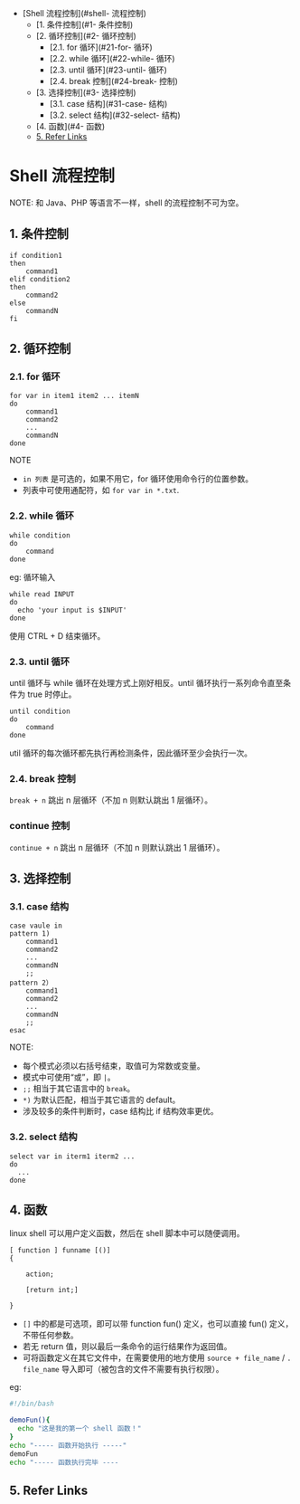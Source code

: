 - [Shell 流程控制](#shell- 流程控制)
  - [1. 条件控制](#1- 条件控制)
  - [2. 循环控制](#2- 循环控制)
    - [2.1. for 循环](#21-for- 循环)
    - [2.2. while 循环](#22-while- 循环)
    - [2.3. until 循环](#23-until- 循环)
    - [2.4. break 控制](#24-break- 控制)
  - [3. 选择控制](#3- 选择控制)
    - [3.1. case 结构](#31-case- 结构)
    - [3.2. select 结构](#32-select- 结构)
  - [4. 函数](#4- 函数)
  - [5. Refer Links](#5-refer-links)

# Shell 流程控制

NOTE: 和 Java、PHP 等语言不一样，shell 的流程控制不可为空。

## 1. 条件控制

```shell
if condition1
then
    command1
elif condition2 
then 
    command2
else
    commandN
fi
```

## 2. 循环控制

### 2.1. for 循环

```shell
for var in item1 item2 ... itemN
do
    command1
    command2
    ...
    commandN
done
```

NOTE
- `in 列表` 是可选的，如果不用它，for 循环使用命令行的位置参数。
- 列表中可使用通配符，如 `for var in *.txt`.

### 2.2. while 循环

```shell
while condition
do
    command
done
```

eg: 循环输入
```shell
while read INPUT
do
  echo 'your input is $INPUT'
done
```
使用 CTRL + D 结束循环。

### 2.3. until 循环

until 循环与 while 循环在处理方式上刚好相反。until 循环执行一系列命令直至条件为 true 时停止。

```shell
until condition
do
    command
done
```

util 循环的每次循环都先执行再检测条件，因此循环至少会执行一次。

### 2.4. break 控制

`break + n` 跳出 n 层循环（不加 n 则默认跳出 1 层循环）。

### continue 控制

`continue + n` 跳出 n 层循环（不加 n 则默认跳出 1 层循环）。

## 3. 选择控制

### 3.1. case 结构

```shell
case vaule in
pattern 1)
    command1
    command2
    ...
    commandN
    ;;
pattern 2）
    command1
    command2
    ...
    commandN
    ;;
esac
```

NOTE:
- 每个模式必须以右括号结束，取值可为常数或变量。
- 模式中可使用“或”，即 `|`。
- `;;` 相当于其它语言中的 `break`。
- `*)` 为默认匹配，相当于其它语言的 default。
- 涉及较多的条件判断时，case 结构比 if 结构效率更优。

### 3.2. select 结构

```shell
select var in iterm1 iterm2 ...
do
  ...
done
```

## 4. 函数

linux shell 可以用户定义函数，然后在 shell 脚本中可以随便调用。

```shell
[ function ] funname [()]
{

    action;

    [return int;]

}
```
- `[]` 中的都是可选项，即可以带 function fun() 定义，也可以直接 fun() 定义，不带任何参数。
- 若无 return 值，则以最后一条命令的运行结果作为返回值。
- 可将函数定义在其它文件中，在需要使用的地方使用 `source + file_name` / `. file_name` 导入即可（被包含的文件不需要有执行权限）。

eg:
```bash
#!/bin/bash

demoFun(){
  echo "这是我的第一个 shell 函数！"
}
echo "----- 函数开始执行 -----"
demoFun
echo "----- 函数执行完毕 ----
```

## 5. Refer Links
